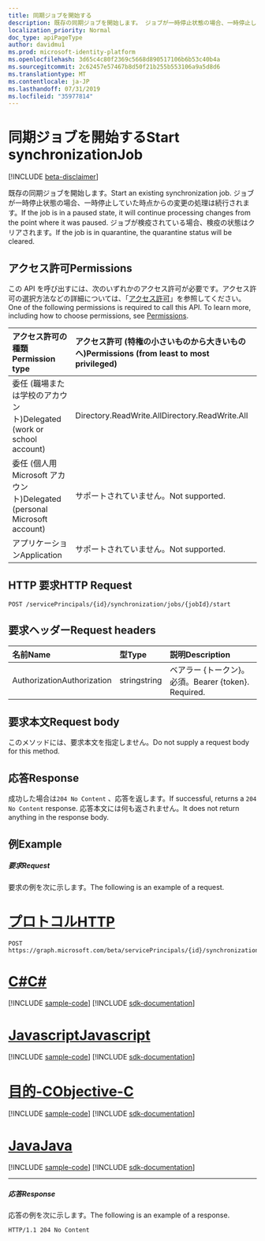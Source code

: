 ```yaml
---
title: 同期ジョブを開始する
description: 既存の同期ジョブを開始します。 ジョブが一時停止状態の場合、一時停止していた時点からの変更の処理は続行されます。 ジョブが検疫されている場合、検疫の状態はクリアされます。
localization_priority: Normal
doc_type: apiPageType
author: davidmu1
ms.prod: microsoft-identity-platform
ms.openlocfilehash: 3d65c4c80f2369c5668d890517106b6b53c40b4a
ms.sourcegitcommit: 2c62457e57467b8d50f21b255b553106a9a5d8d6
ms.translationtype: MT
ms.contentlocale: ja-JP
ms.lasthandoff: 07/31/2019
ms.locfileid: "35977814"
---
```

# <a name="start-synchronizationjob"></a><span data-ttu-id="a141f-105">同期ジョブを開始する</span><span class="sxs-lookup"><span data-stu-id="a141f-105">Start synchronizationJob</span></span>

[!INCLUDE [beta-disclaimer](../../includes/beta-disclaimer.md)]

<span data-ttu-id="a141f-106">既存の同期ジョブを開始します。</span><span class="sxs-lookup"><span data-stu-id="a141f-106">Start an existing synchronization job.</span></span> <span data-ttu-id="a141f-107">ジョブが一時停止状態の場合、一時停止していた時点からの変更の処理は続行されます。</span><span class="sxs-lookup"><span data-stu-id="a141f-107">If the job is in a paused state, it will continue processing changes from the point where it was paused.</span></span> <span data-ttu-id="a141f-108">ジョブが検疫されている場合、検疫の状態はクリアされます。</span><span class="sxs-lookup"><span data-stu-id="a141f-108">If the job is in quarantine, the quarantine status will be cleared.</span></span>

## <a name="permissions"></a><span data-ttu-id="a141f-109">アクセス許可</span><span class="sxs-lookup"><span data-stu-id="a141f-109">Permissions</span></span>
<span data-ttu-id="a141f-p103">この API を呼び出すには、次のいずれかのアクセス許可が必要です。アクセス許可の選択方法などの詳細については、「[アクセス許可](/graph/permissions-reference)」を参照してください。</span><span class="sxs-lookup"><span data-stu-id="a141f-p103">One of the following permissions is required to call this API. To learn more, including how to choose permissions, see [Permissions](/graph/permissions-reference).</span></span>

|<span data-ttu-id="a141f-112">アクセス許可の種類</span><span class="sxs-lookup"><span data-stu-id="a141f-112">Permission type</span></span>                        | <span data-ttu-id="a141f-113">アクセス許可 (特権の小さいものから大きいものへ)</span><span class="sxs-lookup"><span data-stu-id="a141f-113">Permissions (from least to most privileged)</span></span>              |
|:--------------------------------------|:---------------------------------------------------------|
|<span data-ttu-id="a141f-114">委任 (職場または学校のアカウント)</span><span class="sxs-lookup"><span data-stu-id="a141f-114">Delegated (work or school account)</span></span>     |<span data-ttu-id="a141f-115">Directory.ReadWrite.All</span><span class="sxs-lookup"><span data-stu-id="a141f-115">Directory.ReadWrite.All</span></span>  |
|<span data-ttu-id="a141f-116">委任 (個人用 Microsoft アカウント)</span><span class="sxs-lookup"><span data-stu-id="a141f-116">Delegated (personal Microsoft account)</span></span> |<span data-ttu-id="a141f-117">サポートされていません。</span><span class="sxs-lookup"><span data-stu-id="a141f-117">Not supported.</span></span> |
|<span data-ttu-id="a141f-118">アプリケーション</span><span class="sxs-lookup"><span data-stu-id="a141f-118">Application</span></span>                            |<span data-ttu-id="a141f-119">サポートされていません。</span><span class="sxs-lookup"><span data-stu-id="a141f-119">Not supported.</span></span> | 

## <a name="http-request"></a><span data-ttu-id="a141f-120">HTTP 要求</span><span class="sxs-lookup"><span data-stu-id="a141f-120">HTTP Request</span></span>
<!-- { "blockType": "ignored" } -->
```http
POST /servicePrincipals/{id}/synchronization/jobs/{jobId}/start
```

## <a name="request-headers"></a><span data-ttu-id="a141f-121">要求ヘッダー</span><span class="sxs-lookup"><span data-stu-id="a141f-121">Request headers</span></span>

| <span data-ttu-id="a141f-122">名前</span><span class="sxs-lookup"><span data-stu-id="a141f-122">Name</span></span>           | <span data-ttu-id="a141f-123">型</span><span class="sxs-lookup"><span data-stu-id="a141f-123">Type</span></span>    | <span data-ttu-id="a141f-124">説明</span><span class="sxs-lookup"><span data-stu-id="a141f-124">Description</span></span>|
|:---------------|:--------|:-----------|
| <span data-ttu-id="a141f-125">Authorization</span><span class="sxs-lookup"><span data-stu-id="a141f-125">Authorization</span></span>  | <span data-ttu-id="a141f-126">string</span><span class="sxs-lookup"><span data-stu-id="a141f-126">string</span></span>  | <span data-ttu-id="a141f-p104">ベアラー {トークン}。必須。</span><span class="sxs-lookup"><span data-stu-id="a141f-p104">Bearer {token}. Required.</span></span> |

## <a name="request-body"></a><span data-ttu-id="a141f-129">要求本文</span><span class="sxs-lookup"><span data-stu-id="a141f-129">Request body</span></span>

<span data-ttu-id="a141f-130">このメソッドには、要求本文を指定しません。</span><span class="sxs-lookup"><span data-stu-id="a141f-130">Do not supply a request body for this method.</span></span> 

## <a name="response"></a><span data-ttu-id="a141f-131">応答</span><span class="sxs-lookup"><span data-stu-id="a141f-131">Response</span></span>

<span data-ttu-id="a141f-132">成功した場合は`204 No Content` 、応答を返します。</span><span class="sxs-lookup"><span data-stu-id="a141f-132">If successful, returns a `204 No Content` response.</span></span> <span data-ttu-id="a141f-133">応答本文には何も返されません。</span><span class="sxs-lookup"><span data-stu-id="a141f-133">It does not return anything in the response body.</span></span>

## <a name="example"></a><span data-ttu-id="a141f-134">例</span><span class="sxs-lookup"><span data-stu-id="a141f-134">Example</span></span>

##### <a name="request"></a><span data-ttu-id="a141f-135">要求</span><span class="sxs-lookup"><span data-stu-id="a141f-135">Request</span></span>
<span data-ttu-id="a141f-136">要求の例を次に示します。</span><span class="sxs-lookup"><span data-stu-id="a141f-136">The following is an example of a request.</span></span>

# <a name="httptabhttp"></a>[<span data-ttu-id="a141f-137">プロトコル</span><span class="sxs-lookup"><span data-stu-id="a141f-137">HTTP</span></span>](#tab/http)
<!-- {
  "blockType": "request",
  "name": "synchronizationjob_start"
}-->
```http
POST https://graph.microsoft.com/beta/servicePrincipals/{id}/synchronization/jobs/{jobId}/start
```
# <a name="ctabcsharp"></a>[<span data-ttu-id="a141f-138">C#</span><span class="sxs-lookup"><span data-stu-id="a141f-138">C#</span></span>](#tab/csharp)
[!INCLUDE [sample-code](../includes/snippets/csharp/synchronizationjob-start-csharp-snippets.md)]
[!INCLUDE [sdk-documentation](../includes/snippets/snippets-sdk-documentation-link.md)]

# <a name="javascripttabjavascript"></a>[<span data-ttu-id="a141f-139">Javascript</span><span class="sxs-lookup"><span data-stu-id="a141f-139">Javascript</span></span>](#tab/javascript)
[!INCLUDE [sample-code](../includes/snippets/javascript/synchronizationjob-start-javascript-snippets.md)]
[!INCLUDE [sdk-documentation](../includes/snippets/snippets-sdk-documentation-link.md)]

# <a name="objective-ctabobjc"></a>[<span data-ttu-id="a141f-140">目的-C</span><span class="sxs-lookup"><span data-stu-id="a141f-140">Objective-C</span></span>](#tab/objc)
[!INCLUDE [sample-code](../includes/snippets/objc/synchronizationjob-start-objc-snippets.md)]
[!INCLUDE [sdk-documentation](../includes/snippets/snippets-sdk-documentation-link.md)]

# <a name="javatabjava"></a>[<span data-ttu-id="a141f-141">Java</span><span class="sxs-lookup"><span data-stu-id="a141f-141">Java</span></span>](#tab/java)
[!INCLUDE [sample-code](../includes/snippets/java/synchronizationjob-start-java-snippets.md)]
[!INCLUDE [sdk-documentation](../includes/snippets/snippets-sdk-documentation-link.md)]

---


##### <a name="response"></a><span data-ttu-id="a141f-142">応答</span><span class="sxs-lookup"><span data-stu-id="a141f-142">Response</span></span>
<span data-ttu-id="a141f-143">応答の例を次に示します。</span><span class="sxs-lookup"><span data-stu-id="a141f-143">The following is an example of a response.</span></span>
<!-- {
  "blockType": "response",
  "truncated": true,
  "@odata.type": "microsoft.graph.None"
} -->
```http
HTTP/1.1 204 No Content
```

<!-- uuid: 8fcb5dbc-d5aa-4681-8e31-b001d5168d79
2015-10-25 14:57:30 UTC -->
<!--
{
  "type": "#page.annotation",
  "description": "synchronizationJob: start",
  "keywords": "",
  "section": "documentation",
  "tocPath": "",
  "suppressions": [
  ]
}
-->
